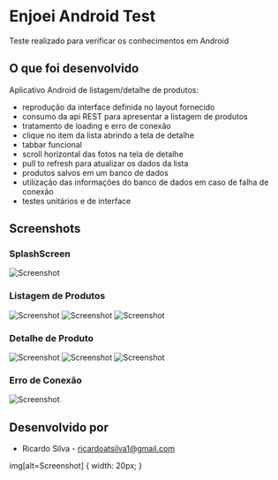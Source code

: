 # Enjoei Android Test

Teste realizado para verificar os conhecimentos em Android

## O que foi desenvolvido

Aplicativo Android de listagem/detalhe de produtos:

 * reprodução da interface definida no layout fornecido
 * consumo da api REST para apresentar a listagem de produtos
 * tratamento de loading e erro de conexão
 * clique no item da lista abrindo a tela de detalhe
 * tabbar funcional
 * scroll horizontal das fotos na tela de detalhe
 * pull to refresh para atualizar os dados da lista
 * produtos salvos em um banco de dados
 * utilização das informações do banco de dados em caso de falha de conexão
 * testes unitários e de interface

## Screenshots

### SplashScreen
![Screenshot](screenshots/splash.png)

### Listagem de Produtos
![Screenshot](screenshots/listagem1.png)
![Screenshot](screenshots/listagem2.png)
![Screenshot](screenshots/listagem3.png)

### Detalhe de Produto
![Screenshot](screenshots/detalhe_foto1.png)
![Screenshot](screenshots/detalhe_foto2.png)
![Screenshot](screenshots/detalhe_foto3.png)

### Erro de Conexão
![Screenshot](screenshots/erro_conexao.png)

## Desenvolvido por

 * Ricardo Silva - <ricardoatsilva1@gmail.com>

img[alt=Screenshot] { width: 20px; }
